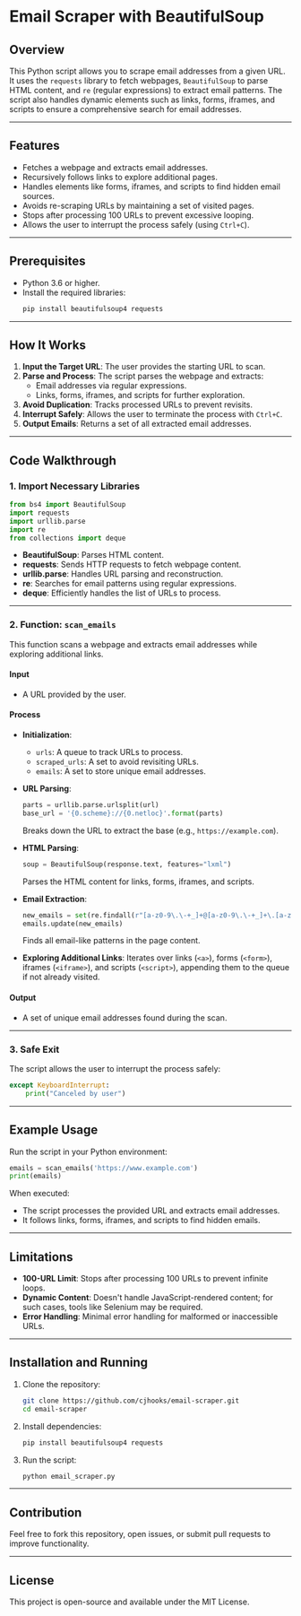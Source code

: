 # Email Scraper with BeautifulSoup

## Overview
This Python script allows you to scrape email addresses from a given URL. It uses the `requests` library to fetch webpages, `BeautifulSoup` to parse HTML content, and `re` (regular expressions) to extract email patterns. The script also handles dynamic elements such as links, forms, iframes, and scripts to ensure a comprehensive search for email addresses.

---

## Features
- Fetches a webpage and extracts email addresses.
- Recursively follows links to explore additional pages.
- Handles elements like forms, iframes, and scripts to find hidden email sources.
- Avoids re-scraping URLs by maintaining a set of visited pages.
- Stops after processing 100 URLs to prevent excessive looping.
- Allows the user to interrupt the process safely (using `Ctrl+C`).

---

## Prerequisites
- Python 3.6 or higher.
- Install the required libraries:
  ```bash
  pip install beautifulsoup4 requests
  ```

---

## How It Works
1. **Input the Target URL**: The user provides the starting URL to scan.
2. **Parse and Process**: The script parses the webpage and extracts:
   - Email addresses via regular expressions.
   - Links, forms, iframes, and scripts for further exploration.
3. **Avoid Duplication**: Tracks processed URLs to prevent revisits.
4. **Interrupt Safely**: Allows the user to terminate the process with `Ctrl+C`.
5. **Output Emails**: Returns a set of all extracted email addresses.

---

## Code Walkthrough

### 1. Import Necessary Libraries
```python
from bs4 import BeautifulSoup
import requests
import urllib.parse
import re
from collections import deque
```
- **BeautifulSoup**: Parses HTML content.
- **requests**: Sends HTTP requests to fetch webpage content.
- **urllib.parse**: Handles URL parsing and reconstruction.
- **re**: Searches for email patterns using regular expressions.
- **deque**: Efficiently handles the list of URLs to process.

---

### 2. Function: `scan_emails`
This function scans a webpage and extracts email addresses while exploring additional links.

#### Input
- A URL provided by the user.

#### Process
- **Initialization**:
  - `urls`: A queue to track URLs to process.
  - `scraped_urls`: A set to avoid revisiting URLs.
  - `emails`: A set to store unique email addresses.

- **URL Parsing**:
  ```python
  parts = urllib.parse.urlsplit(url)
  base_url = '{0.scheme}://{0.netloc}'.format(parts)
  ```
  Breaks down the URL to extract the base (e.g., `https://example.com`).

- **HTML Parsing**:
  ```python
  soup = BeautifulSoup(response.text, features="lxml")
  ```
  Parses the HTML content for links, forms, iframes, and scripts.

- **Email Extraction**:
  ```python
  new_emails = set(re.findall(r"[a-z0-9\.\-+_]+@[a-z0-9\.\-+_]+\.[a-z]+", response.text, re.I))
  emails.update(new_emails)
  ```
  Finds all email-like patterns in the page content.

- **Exploring Additional Links**:
  Iterates over links (`<a>`), forms (`<form>`), iframes (`<iframe>`), and scripts (`<script>`), appending them to the queue if not already visited.

#### Output
- A set of unique email addresses found during the scan.

---

### 3. Safe Exit
The script allows the user to interrupt the process safely:
```python
except KeyboardInterrupt:
    print("Canceled by user")
```

---

## Example Usage
Run the script in your Python environment:
```python
emails = scan_emails('https://www.example.com')
print(emails)
```

When executed:
- The script processes the provided URL and extracts email addresses.
- It follows links, forms, iframes, and scripts to find hidden emails.

---

## Limitations
- **100-URL Limit**: Stops after processing 100 URLs to prevent infinite loops.
- **Dynamic Content**: Doesn't handle JavaScript-rendered content; for such cases, tools like Selenium may be required.
- **Error Handling**: Minimal error handling for malformed or inaccessible URLs.

---

## Installation and Running
1. Clone the repository:
   ```bash
   git clone https://github.com/cjhooks/email-scraper.git
   cd email-scraper
   ```

2. Install dependencies:
   ```bash
   pip install beautifulsoup4 requests
   ```

3. Run the script:
   ```bash
   python email_scraper.py
   ```

---

## Contribution
Feel free to fork this repository, open issues, or submit pull requests to improve functionality.

---

## License
This project is open-source and available under the MIT License.
